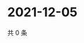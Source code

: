 # 2021-12-05

共 0 条

<!-- BEGIN WEIBO -->
<!-- 最后更新时间 Sun Dec 05 2021 13:08:47 GMT+0800 (China Standard Time) -->

<!-- END WEIBO -->
